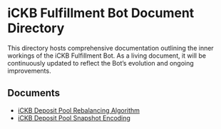 # iCKB Fulfillment Bot Document Directory

This directory hosts comprehensive documentation outlining the inner workings of the iCKB Fulfillment Bot. As a living document, it will be continuously updated to reflect the Bot’s evolution and ongoing improvements.

## Documents

- [iCKB Deposit Pool Rebalancing Algorithm](pool_rebalancing.md)
- [iCKB Deposit Pool Snapshot Encoding](pool_snapshot.md)

